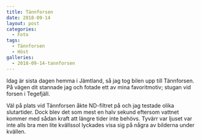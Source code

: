 ```yaml
---
title: Tännforsen
date: 2018-09-14
layout: post
categories:
  - Foto
tags:
  - Tännforsen
  - Höst
galleries:
  - 2018-09-14-tannforsen
---
```


Idag är sista dagen hemma i Jämtland, så jag tog bilen upp till Tännforsen. På vägen dit stannade jag och fotade ett av mina favoritmotiv; stugan vid forsen i Tegefjäll.

Väl på plats vid Tännforsen åkte ND-filtret på och jag testade olika slutartider. Dock blev det som mest en halv sekund eftersom vattnet kommer med sådan kraft att längre tider inte behövs.
Tyvärr var ljuset var inte alls bra men lite kvällssol lyckades visa sig på några av bilderna under kvällen.
